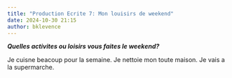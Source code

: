 ```yaml
---
title: "Production Ecrite 7: Mon louisirs de weekend"
date: 2024-10-30 21:15
author: bklevence
---
```


***Quelles activites ou loisirs vous faites le weekend?***

Je cuisne beacoup pour la semaine.
Je nettoie mon toute maison.
Je vais a la supermarche. 
